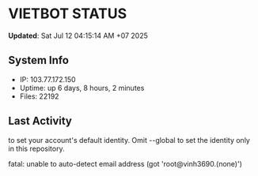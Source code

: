 # VIETBOT STATUS
**Updated**: Sat Jul 12 04:15:14 AM +07 2025

## System Info
- IP: 103.77.172.150
- Uptime: up 6 days, 8 hours, 2 minutes
- Files: 22192

## Last Activity

to set your account's default identity.
Omit --global to set the identity only in this repository.

fatal: unable to auto-detect email address (got 'root@vinh3690.(none)')
